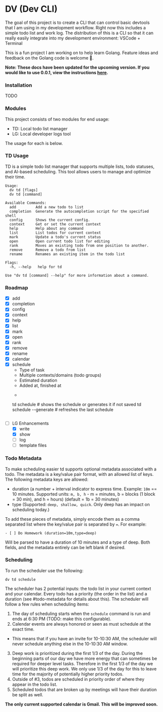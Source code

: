 # DV (Dev CLI)

The goal of this project is to create a CLI that can control basic devtools that I am using in my development workflow.
Right now this includes a simple todo list and work log.
The distribution of this is a CLI so that it can really easily integrate into my development environment: VSCode + Terminal

This is a fun project I am working on to help learn Golang.
Feature ideas and feedback on the Golang code is welcome 🤝.

**Note: These docs have been updated for the upcoming version. If you would like to use 0.0.1, view the instructions [here](https://github.com/tmobaird/td/blob/58f6f37468b30ebfc8db83538deff3c2532b01b7/README.md#installation).**

### Installation

TODO

### Modules

This project consists of two modules for end usage:
- TD: Local todo list manager
- LG: Local developer logs tool

The usage for each is below.

### TD Usage

TD is a simple todo list manager that supports multiple lists, todo statuses, and AI-based scheduling.
This tool allows users to manage and optimize their time.

```
Usage:
  dv td [flags]
  dv td [command]

Available Commands:
  add         Add a new todo to list
  completion  Generate the autocompletion script for the specified shell
  config      Shows the current config.
  context     Get or set the current context
  help        Help about any command
  list        List todos for current context
  mark        Update a todo's current status
  open        Open current todo list for editing
  rank        Moves an existing todo from one position to another.
  remove      Remove a todo from list
  rename      Renames an existing item in the todo list

Flags:
  -h, --help   help for td

Use "dv td [command] --help" for more information about a command.
```

### Roadmap

- [x] add
- [x] completion
- [x] config
- [x] context
- [x] help
- [x] list
- [x] mark
- [x] open
- [x] rank
- [x] remove
- [x] rename
- [x] calendar
- [x] schedule
  - Type of task
  - Multiple contexts/domains (todo groups)
  - Estimated duration
  - Added at, finished at
  - ```
  td schedule              # shows the schedule or generates it if not saved
  td schedule --generate   # refreshes the last schedule
  ```
- [ ] LG Enhancements
  - [x] write
  - [x] show
  - [ ] log
  - [ ] template files

### Todo Metadata

To make scheduling easier td supports optional metadata associated with a todo.
The metadata is a key/value pair format, with an allowed list of keys.
The following metadata keys are allowed:
- duration (a number + interval indicator to express time. Example: `10m` == 10 minutes. Supported units: `m, b, h` - m = minutes, b = blocks (1 block = 30 min), and h = hours) (default = 1b = 30 minutes)
- type (Supported: `deep, shallow, quick`. Only deep has an impact on scheduling today.)

To add these pieces of metadata, simply encode them as a comma separated list where the key/value pair is separated by `=`.
For example:

```
- [ ] Do Homework (duration=10m,type=deep)
```

Will be parsed to have a duration of 10 minutes and a type of deep.
Both fields, and the metadata entirely can be left blank if desired.

### Scheduling

To run the scheduler use the following:

```
dv td schedule
```

The scheduler has 2 potential inputs: the todo list in your current context and your calendar.
Every todo has a priority (the order in the list) and a duration (see #todo-metadata for details about this).
The scheduler will follow a few rules when scheduling items:
1. The day of scheduling starts when the `schedule` command is run and ends at 6:30 PM (TODO: make this configurable).
2. Calendar events are always honored or seen as must schedule at the exact time.
  - This means that if you have an invite for 10-10:30 AM, the scheduler will never schedule anything else in the 10-10:30 AM window.
3. Deep work is prioritized during the first 1/3 of the day. During the beginning parts of our day we have more energy that can sometimes be required for deeper level tasks. Therefore in the first 1/3 of the day we will prioritize this deep work. We only use 1/3 of the day for this to leave time for the majority of potentially higher priority todos.
4. Outside of #3, todos are scheduled in priority order of where they appear in the todo list.
5. Scheduled todos that are broken up by meetings will have their duration be split as well.

**The only current supported calendar is Gmail. This will be improved soon.**